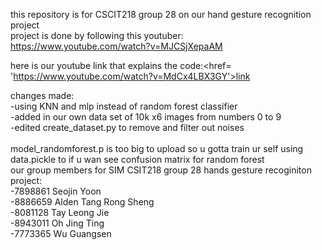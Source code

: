 this repository is for CSCIT218 group 28 on our hand gesture recognition project <br>
project is done by following this youtuber: https://www.youtube.com/watch?v=MJCSjXepaAM

here is our youtube link that explains the code:<href= 'https://www.youtube.com/watch?v=MdCx4LBX3GY'>link </href>

changes made:
<br>  -using KNN and mlp instead of random forest classifier
  <br>-added in our own data set of 10k x6 images from numbers 0 to 9
  <br>-edited create_dataset.py to remove and filter out noises
  <br><br>model_randomforest.p is too big to upload so u gotta train ur self  using data.pickle to if u wan see confusion matrix for random forest
<br>
our group members for SIM CSIT218 group 28 hands gesture recoginiton project:
<br>-7898861 Seojin Yoon
<br>-8886659 Alden Tang Rong Sheng
<br>-8081128 Tay Leong Jie
<br>-8943011 Oh Jing Ting
<br>-7773365 Wu Guangsen
